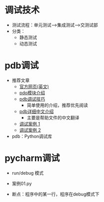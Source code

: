 # 调试技术
- 测试流程：单元测试-->集成测试-->交测试部
- 分类：
    - 静态测试
    - 动态测试
# pdb调试
- 推荐文章
    - [官方网页(英文)](https://docs.python.org/2/library/pdb.html)
    - [pdo模块介绍](http://blog.csdn.net/carolzhang8406/article/details/6923997)
    - [pdb调试技巧](https://www.ibm.com/developerworks/cn/linux/l-cn-pythondebugger/)
        - 简单使用的介绍，推荐优先阅读
    - [pdb详细中文介绍](http://blog.csdn.net/wyb_009/article/details/8896744)
        - 主要是帮助文件的中文翻译
    - [调试案例 1](https://www.cnblogs.com/dkblog/archive/2010/12/07/1980682.html)
    - [调试案例 2](http://python.jobbole.com/81184/)
- pdb：Python调试库

# pycharm调试
- run/debug 模式
- 案例01.py

- 断点：程序中的某一行，程序在debug模式下